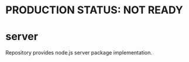 # PRODUCTION STATUS: NOT READY

# server

Repository provides node.js server package implementation.

